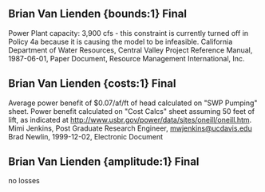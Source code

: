 ## Brian Van Lienden {bounds:1} Final
Power Plant capacity: 3,900 cfs - this constraint is currently turned off in Policy 4a because it is causing the model to be infeasible.
California Department of Water Resources, Central Valley Project Reference Manual, 1987-06-01, Paper Document, Resource Management International, Inc.

## Brian Van Lienden {costs:1} Final
Average power benefit of $0.07/af/ft of head calculated on "SWP Pumping" sheet.  Power benefit calculated on "Cost Calcs" sheet assuming 50 feet of lift, as indicated at http://www.usbr.gov/power/data/sites/oneill/oneill.htm.
Mimi Jenkins, Post Graduate Research Engineer, mwjenkins@ucdavis.edu
Brad Newlin, 1999-12-02, Electronic Document

## Brian Van Lienden {amplitude:1} Final
no losses
